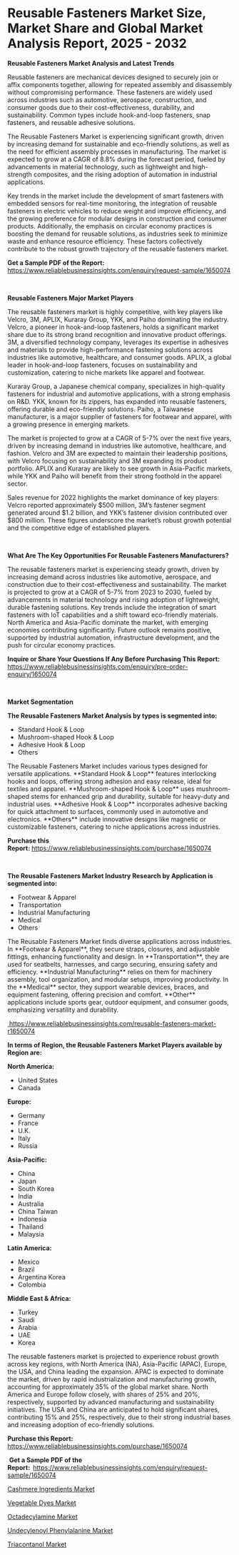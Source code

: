<p><h1>Reusable Fasteners Market Size, Market Share and Global Market Analysis Report, 2025 - 2032</h1></p><p><strong>Reusable Fasteners Market Analysis and Latest Trends</strong></p>
<p><p>Reusable fasteners are mechanical devices designed to securely join or affix components together, allowing for repeated assembly and disassembly without compromising performance. These fasteners are widely used across industries such as automotive, aerospace, construction, and consumer goods due to their cost-effectiveness, durability, and sustainability. Common types include hook-and-loop fasteners, snap fasteners, and reusable adhesive solutions.</p><p>The Reusable Fasteners Market is experiencing significant growth, driven by increasing demand for sustainable and eco-friendly solutions, as well as the need for efficient assembly processes in manufacturing. The market is expected to grow at a CAGR of 8.8% during the forecast period, fueled by advancements in material technology, such as lightweight and high-strength composites, and the rising adoption of automation in industrial applications.</p><p>Key trends in the market include the development of smart fasteners with embedded sensors for real-time monitoring, the integration of reusable fasteners in electric vehicles to reduce weight and improve efficiency, and the growing preference for modular designs in construction and consumer products. Additionally, the emphasis on circular economy practices is boosting the demand for reusable solutions, as industries seek to minimize waste and enhance resource efficiency. These factors collectively contribute to the robust growth trajectory of the reusable fasteners market.</p></p>
<p><strong>Get a Sample PDF of the Report:&nbsp;</strong> <a href="https://www.reliablebusinessinsights.com/enquiry/request-sample/1650074?utm_campaign=1837&utm_medium=2&utm_source=Github&utm_content=ia&utm_term=25012025&utm_id=reusable-fasteners">https://www.reliablebusinessinsights.com/enquiry/request-sample/1650074</a></p>
<p>&nbsp;</p>
<p><strong>Reusable Fasteners Major Market Players</strong></p>
<p><p>The reusable fasteners market is highly competitive, with key players like Velcro, 3M, APLIX, Kuraray Group, YKK, and Paiho dominating the industry. Velcro, a pioneer in hook-and-loop fasteners, holds a significant market share due to its strong brand recognition and innovative product offerings. 3M, a diversified technology company, leverages its expertise in adhesives and materials to provide high-performance fastening solutions across industries like automotive, healthcare, and consumer goods. APLIX, a global leader in hook-and-loop fasteners, focuses on sustainability and customization, catering to niche markets like apparel and footwear.</p><p>Kuraray Group, a Japanese chemical company, specializes in high-quality fasteners for industrial and automotive applications, with a strong emphasis on R&D. YKK, known for its zippers, has expanded into reusable fasteners, offering durable and eco-friendly solutions. Paiho, a Taiwanese manufacturer, is a major supplier of fasteners for footwear and apparel, with a growing presence in emerging markets.</p><p>The market is projected to grow at a CAGR of 5-7% over the next five years, driven by increasing demand in industries like automotive, healthcare, and fashion. Velcro and 3M are expected to maintain their leadership positions, with Velcro focusing on sustainability and 3M expanding its product portfolio. APLIX and Kuraray are likely to see growth in Asia-Pacific markets, while YKK and Paiho will benefit from their strong foothold in the apparel sector.</p><p>Sales revenue for 2022 highlights the market dominance of key players: Velcro reported approximately $500 million, 3M’s fastener segment generated around $1.2 billion, and YKK’s fastener division contributed over $800 million. These figures underscore the market’s robust growth potential and the competitive edge of established players.</p></p>
<p>&nbsp;</p>
<p><strong>What Are The Key Opportunities For Reusable Fasteners Manufacturers?</strong></p>
<p><p>The reusable fasteners market is experiencing steady growth, driven by increasing demand across industries like automotive, aerospace, and construction due to their cost-effectiveness and sustainability. The market is projected to grow at a CAGR of 5-7% from 2023 to 2030, fueled by advancements in material technology and rising adoption of lightweight, durable fastening solutions. Key trends include the integration of smart fasteners with IoT capabilities and a shift toward eco-friendly materials. North America and Asia-Pacific dominate the market, with emerging economies contributing significantly. Future outlook remains positive, supported by industrial automation, infrastructure development, and the push for circular economy practices.</p></p>
<p><strong>Inquire or Share Your Questions If Any Before Purchasing This Report:</strong> <a href="https://www.reliablebusinessinsights.com/enquiry/pre-order-enquiry/1650074?utm_campaign=1837&utm_medium=2&utm_source=Github&utm_content=ia&utm_term=25012025&utm_id=reusable-fasteners">https://www.reliablebusinessinsights.com/enquiry/pre-order-enquiry/1650074</a></p>
<p>&nbsp;</p>
<p><strong>Market Segmentation</strong></p>
<p><strong>The Reusable Fasteners Market Analysis by types is segmented into:</strong></p>
<p><ul><li>Standard Hook & Loop</li><li>Mushroom-shaped Hook & Loop</li><li>Adhesive Hook & Loop</li><li>Others</li></ul></p>
<p><p>The Reusable Fasteners Market includes various types designed for versatile applications. **Standard Hook & Loop** features interlocking hooks and loops, offering strong adhesion and easy release, ideal for textiles and apparel. **Mushroom-shaped Hook & Loop** uses mushroom-shaped stems for enhanced grip and durability, suitable for heavy-duty and industrial uses. **Adhesive Hook & Loop** incorporates adhesive backing for quick attachment to surfaces, commonly used in automotive and electronics. **Others** include innovative designs like magnetic or customizable fasteners, catering to niche applications across industries.</p></p>
<p><strong>Purchase this Report:&nbsp;</strong><a href="https://www.reliablebusinessinsights.com/purchase/1650074?utm_campaign=1837&utm_medium=2&utm_source=Github&utm_content=ia&utm_term=25012025&utm_id=reusable-fasteners">https://www.reliablebusinessinsights.com/purchase/1650074</a></p>
<p>&nbsp;</p>
<p><strong>The Reusable Fasteners Market Industry Research by Application is segmented into:</strong></p>
<p><ul><li>Footwear & Apparel</li><li>Transportation</li><li>Industrial Manufacturing</li><li>Medical</li><li>Others</li></ul></p>
<p><p>The Reusable Fasteners Market finds diverse applications across industries. In **Footwear & Apparel**, they secure straps, closures, and adjustable fittings, enhancing functionality and design. In **Transportation**, they are used for seatbelts, harnesses, and cargo securing, ensuring safety and efficiency. **Industrial Manufacturing** relies on them for machinery assembly, tool organization, and modular setups, improving productivity. In the **Medical** sector, they support wearable devices, braces, and equipment fastening, offering precision and comfort. **Other** applications include sports gear, outdoor equipment, and consumer goods, emphasizing versatility and durability.</p></p>
<p><a href="https://www.reliablebusinessinsights.com/reusable-fasteners-market-r1650074?utm_campaign=1837&utm_medium=2&utm_source=Github&utm_content=ia&utm_term=25012025&utm_id=reusable-fasteners">&nbsp;https://www.reliablebusinessinsights.com/reusable-fasteners-market-r1650074</a></p>
<p><strong>In terms of Region, the Reusable Fasteners Market Players available by Region are:</strong></p>
<p>
    <p> <strong> North America: </strong>
        <ul>
            <li>United States</li>
            <li>Canada</li>
        </ul>
        </p> 
    <p> <strong> Europe: </strong>
        <ul>
            <li>Germany</li>
            <li>France</li>
            <li>U.K.</li>
            <li>Italy</li>
            <li>Russia</li>
        </ul>
        </p> 
    <p> <strong> Asia-Pacific: </strong>
        <ul>
            <li>China</li>
            <li>Japan</li>
            <li>South Korea</li>
            <li>India</li>
            <li>Australia</li>
            <li>China Taiwan</li>
            <li>Indonesia</li>
            <li>Thailand</li>
            <li>Malaysia</li>
        </ul>
        </p> 
    <p> <strong> Latin America: </strong>
        <ul>
            <li>Mexico</li>
            <li>Brazil</li>
            <li>Argentina Korea</li>
            <li>Colombia</li>
        </ul>
        </p> 
    <p> <strong> Middle East & Africa: </strong>
        <ul>
            <li>Turkey</li>
            <li>Saudi</li>
            <li>Arabia</li>
            <li>UAE</li>
            <li>Korea</li>
        </ul>
    </p>
    </p>
<p><p>The reusable fasteners market is projected to experience robust growth across key regions, with North America (NA), Asia-Pacific (APAC), Europe, the USA, and China leading the expansion. APAC is expected to dominate the market, driven by rapid industrialization and manufacturing growth, accounting for approximately 35% of the global market share. North America and Europe follow closely, with shares of 25% and 20%, respectively, supported by advanced manufacturing and sustainability initiatives. The USA and China are anticipated to hold significant shares, contributing 15% and 25%, respectively, due to their strong industrial bases and increasing adoption of eco-friendly solutions.</p></p>
<p><strong>Purchase this Report: </strong><a href="https://www.reliablebusinessinsights.com/purchase/1650074?utm_campaign=1837&utm_medium=2&utm_source=Github&utm_content=ia&utm_term=25012025&utm_id=reusable-fasteners">https://www.reliablebusinessinsights.com/purchase/1650074</a></p>
<p>&nbsp;<strong>Get a Sample PDF of the Report:&nbsp;&nbsp;</strong><a href="https://www.reliablebusinessinsights.com/enquiry/request-sample/1650074?utm_campaign=1837&utm_medium=2&utm_source=Github&utm_content=ia&utm_term=25012025&utm_id=reusable-fasteners">https://www.reliablebusinessinsights.com/enquiry/request-sample/1650074</a></p>
<p><strong></strong></p>
<p><p><a href="https://github.com/phephezxnf/Market-Research-Report-List-1/blob/main/cashmere-ingredients-market.md?utm_campaign=1837&utm_medium=2&utm_source=Github&utm_content=ia&utm_term=25012025&utm_id=reusable-fasteners">Cashmere Ingredients Market</a></p><p><a href="https://github.com/lizamflotow/Market-Research-Report-List-1/blob/main/vegetable-dyes-market.md?utm_campaign=1837&utm_medium=2&utm_source=Github&utm_content=ia&utm_term=25012025&utm_id=reusable-fasteners">Vegetable Dyes Market</a></p><p><a href="https://github.com/iroldilom/Market-Research-Report-List-1/blob/main/octadecylamine-market.md?utm_campaign=1837&utm_medium=2&utm_source=Github&utm_content=ia&utm_term=25012025&utm_id=reusable-fasteners">Octadecylamine Market</a></p><p><a href="https://github.com/slmagaddam/Market-Research-Report-List-1/blob/main/undecylenoyl-phenylalanine-market.md?utm_campaign=1837&utm_medium=2&utm_source=Github&utm_content=ia&utm_term=25012025&utm_id=reusable-fasteners">Undecylenoyl Phenylalanine Market</a></p><p><a href="https://github.com/watzondechao/Market-Research-Report-List-1/blob/main/triacontanol-market.md?utm_campaign=1837&utm_medium=2&utm_source=Github&utm_content=ia&utm_term=25012025&utm_id=reusable-fasteners">Triacontanol Market</a></p></p>
